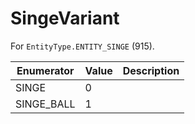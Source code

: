 # SingeVariant

For `EntityType.ENTITY_SINGE` (915). 

| Enumerator | Value | Description |
| - | - | - |
| SINGE | 0 |  |
| SINGE_BALL | 1 |  |
